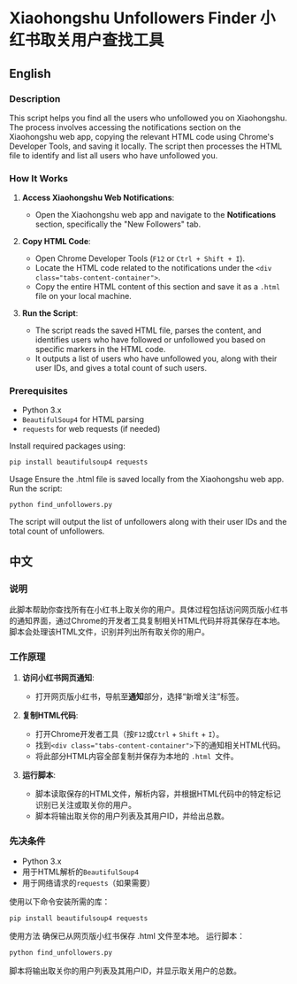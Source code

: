 # Xiaohongshu Unfollowers Finder 小红书取关用户查找工具

## English

### Description

This script helps you find all the users who unfollowed you on Xiaohongshu. The process involves accessing the notifications section on the Xiaohongshu web app, copying the relevant HTML code using Chrome's Developer Tools, and saving it locally. The script then processes the HTML file to identify and list all users who have unfollowed you.

### How It Works

1. **Access Xiaohongshu Web Notifications**:
   - Open the Xiaohongshu web app and navigate to the **Notifications** section, specifically the "New Followers" tab.

2. **Copy HTML Code**:
   - Open Chrome Developer Tools (`F12` or `Ctrl + Shift + I`).
   - Locate the HTML code related to the notifications under the `<div class="tabs-content-container">`.
   - Copy the entire HTML content of this section and save it as a `.html` file on your local machine.

3. **Run the Script**:
   - The script reads the saved HTML file, parses the content, and identifies users who have followed or unfollowed you based on specific markers in the HTML code.
   - It outputs a list of users who have unfollowed you, along with their user IDs, and gives a total count of such users.

### Prerequisites

- Python 3.x
- `BeautifulSoup4` for HTML parsing
- `requests` for web requests (if needed)

Install required packages using:

```bash
pip install beautifulsoup4 requests
```

Usage
Ensure the .html file is saved locally from the Xiaohongshu web app.
Run the script:

```bash
python find_unfollowers.py
```

The script will output the list of unfollowers along with their user IDs and the total count of unfollowers.

## 中文

### 说明

此脚本帮助你查找所有在小红书上取关你的用户。具体过程包括访问网页版小红书的通知界面，通过Chrome的开发者工具复制相关HTML代码并将其保存在本地。脚本会处理该HTML文件，识别并列出所有取关你的用户。

### 工作原理

1. **访问小红书网页通知**:
   - 打开网页版小红书，导航至**通知**部分，选择“新增关注”标签。

2. **复制HTML代码**:
   - 打开Chrome开发者工具（按`F12`或`Ctrl` + `Shift` + `I`）。
   - 找到` <div class="tabs-content-container"> `下的通知相关HTML代码。
   - 将此部分HTML内容全部复制并保存为本地的 `.html `文件。

3. **运行脚本**:
   - 脚本读取保存的HTML文件，解析内容，并根据HTML代码中的特定标记识别已关注或取关你的用户。
   - 脚本将输出取关你的用户列表及其用户ID，并给出总数。

### 先决条件

- Python 3.x
- 用于HTML解析的`BeautifulSoup4`
- 用于网络请求的`requests`（如果需要）

使用以下命令安装所需的库：

```bash
pip install beautifulsoup4 requests
```

使用方法
确保已从网页版小红书保存 .html 文件至本地。
运行脚本：

```bash
python find_unfollowers.py
```

脚本将输出取关你的用户列表及其用户ID，并显示取关用户的总数。
